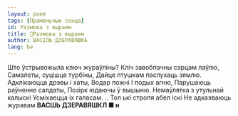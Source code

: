 ```yaml
---
layout: poem
tags: [Праменьчык сонца]
id: Размова з выраем
title: 🚧Размова з выраем
author: ВАСІЛЬ ДЗЕРАВЯШКА
lang: be
---
```



Што ўстрывожыла ключ жураўліны?
Кліч завобпачны сэрцам лаўлю, Самалеты, суцішце турбіны, Дайце лтушкам паслухаць зямлю.
Адклікаюцца дрэвы і хаты,
Водар пожні I подых агню, Парушаюць раўненне салдаты, Позірк юдаючы ў вышыню.
Немаўлятка з утульнай калыскі Усміхаецца іх галасам.
.. Тол ькі стропя абел іскі
Не адкаэваюць журавам
**ВАСШЬ ДЗЕРАВЯШКЛ ■ н**
